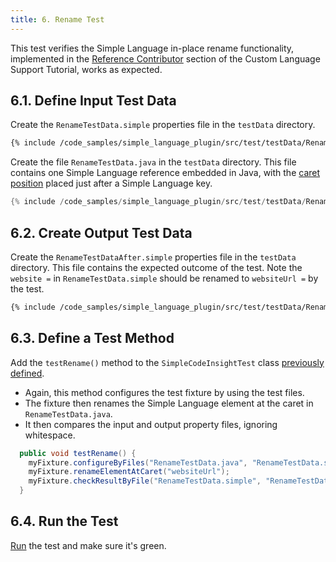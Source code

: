 ```yaml
---
title: 6. Rename Test
---
```


This test verifies the Simple Language in-place rename functionality, implemented in the [Reference Contributor](/tutorials/custom_language_support/reference_contributor.md) section of the Custom Language Support Tutorial, works as expected.

## 6.1. Define Input Test Data
Create the `RenameTestData.simple` properties file in the `testData` directory.

```bash
{% include /code_samples/simple_language_plugin/src/test/testData/RenameTestData.simple %}
```

Create the file `RenameTestData.java` in the `testData` directory.
This file contains one Simple Language reference embedded in Java, with the [caret position](/basics/testing_plugins/test_project_and_testdata_directories.md#special-markup) placed just after a Simple Language key.

```java
{% include /code_samples/simple_language_plugin/src/test/testData/RenameTestData.java %}
```

## 6.2. Create Output Test Data
Create the `RenameTestDataAfter.simple` properties file in the `testData` directory.
This file contains the expected outcome of the test.
Note the `website =` in `RenameTestData.simple` should be renamed to `websiteUrl =` by the test.

```bash
{% include /code_samples/simple_language_plugin/src/test/testData/RenameTestDataAfter.simple %}
```

## 6.3. Define a Test Method
Add the `testRename()` method to the `SimpleCodeInsightTest` class [previously defined](completion_test.md#define-a-test).
* Again, this method configures the test fixture by using the test files.
* The fixture then renames the Simple Language element at the caret in `RenameTestData.java`.
* It then compares the input and output property files, ignoring whitespace.
 
```java
  public void testRename() {
    myFixture.configureByFiles("RenameTestData.java", "RenameTestData.simple");
    myFixture.renameElementAtCaret("websiteUrl");
    myFixture.checkResultByFile("RenameTestData.simple", "RenameTestDataAfter.simple", false);
  }
```

## 6.4. Run the Test
[Run](completion_test.md#run-the-test) the test and make sure it's green.

